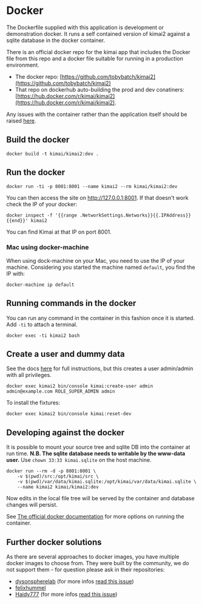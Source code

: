 # Docker

The Dockerfile supplied with this application is development or demonstration docker.  It runs a self contained version of kimai2 against a sqlite database in the docker container.

There is an official docker repo for the kimai app that includes the Docker file from this repo and a docker file suitable for running in a production environment.

 * The docker repo: [https://github.com/tobybatch/kimai2](https://github.com/tobybatch/kimai2)
 * That repo on dockerhub auto-building  the prod and dev conatiners: [https://hub.docker.com/r/kimai/kimai2](https://hub.docker.com/r/kimai/kimai2).
 
Any issues with the container rather than the application itself should be raised [here](https://github.com/tobybatch/kimai2/issues).

## Build the docker

    docker build -t kimai/kimai2:dev .



## Run the docker

```
docker run -ti -p 8001:8001 --name kimai2 --rm kimai/kimai2:dev
```

You can then access the site on http://127.0.0.1:8001. If that doesn't work check the IP of your docker:

```
docker inspect -f '{{range .NetworkSettings.Networks}}{{.IPAddress}}{{end}}' kimai2
```

You can find Kimai at that IP on port 8001.

### Mac using docker-machine

When using dock-machine on your Mac, you need to use the IP of your machine. 
Considering you started the machine named `default`, you find the IP with:

```
docker-machine ip default
```

## Running commands in the docker

You can run any command in the container in this fashion once it is started.  Add `-ti` to attach a terminal.

```
docker exec -ti kimai2 bash
```

## Create a user and dummy data

See the docs [here](installation.md) for full instructions, but this creates a user admin/admin with all privileges.

```
docker exec kimai2 bin/console kimai:create-user admin admin@example.com ROLE_SUPER_ADMIN admin
```

To install the fixtures:

```
docker exec kimai2 bin/console kimai:reset-dev
```

## Developing against the docker

It is possible to mount your source tree and sqlite DB into the container at run time.  **N.B. The sqlite database needs to writable by the www-data user.** Use ```chown 33:33 kimai.sqlite``` on the host machine.

```
docker run --rm -d -p 8001:8001 \
    -v $(pwd)/src:/opt/kimai/src \
    -v $(pwd)/var/data/kimai.sqlite:/opt/kimai/var/data/kimai.sqlite \
    --name kimai2 kimai/kimai2:dev
```

Now edits in the local file tree will be served by the container and database changes will persist.

See [The official docker documentation](https://docs.docker.com/) for more options on running the container.

## Further docker solutions

As there are several approaches to docker images, you have multiple docker images to choose from. 
They were built by the community, we do not support them - for question please ask in their repositories:

- [dysonspherelab](https://hub.docker.com/r/dysonsphere/kimai2/) (for more infos [read this issue](https://github.com/kevinpapst/kimai2/issues/284))
- [felixhummel](https://github.com/felixhummel/kimai-in-docker/tree/kimai2)
- [Haidy777](https://github.com/Haidy777/kimai2/blob/docker/Dockerfile) (for more infos [read this issue](https://github.com/kevinpapst/kimai2/pull/311))
